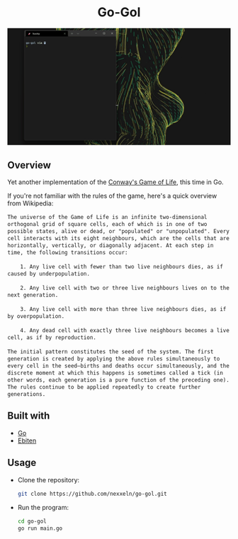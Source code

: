 <h1 align="center">Go-Gol</h1>

![demo](https://github.com/nexxeln/go-gol/blob/main/images/demo.gif?raw=true)

## Overview

Yet another implementation of the [Conway's Game of Life](https://en.wikipedia.org/wiki/Conway%27s_Game_of_Life), this time in Go.

If you're not familiar with the rules of the game, here's a quick overview from Wikipedia:

    The universe of the Game of Life is an infinite two-dimensional orthogonal grid of square cells, each of which is in one of two possible states, alive or dead, or "populated" or "unpopulated". Every cell interacts with its eight neighbours, which are the cells that are horizontally, vertically, or diagonally adjacent. At each step in time, the following transitions occur:

        1. Any live cell with fewer than two live neighbours dies, as if caused by underpopulation.

        2. Any live cell with two or three live neighbours lives on to the next generation.

        3. Any live cell with more than three live neighbours dies, as if by overpopulation.

        4. Any dead cell with exactly three live neighbours becomes a live cell, as if by reproduction.

    The initial pattern constitutes the seed of the system. The first generation is created by applying the above rules simultaneously to every cell in the seed—births and deaths occur simultaneously, and the discrete moment at which this happens is sometimes called a tick (in other words, each generation is a pure function of the preceding one). The rules continue to be applied repeatedly to create further generations.

## Built with

- [Go](https://golang.org/)
- [Ebiten](https://github.com/hajimehoshi/ebiten)

## Usage

- Clone the repository:

  ```bash
  git clone https://github.com/nexxeln/go-gol.git
  ```

- Run the program:

  ```bash
  cd go-gol
  go run main.go
  ```
